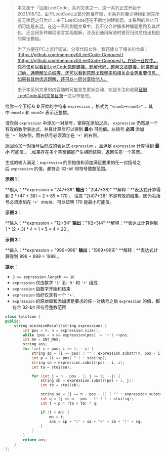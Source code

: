 > 本文属于「征服LeetCode」系列文章之一，这一系列正式开始于2021/08/12。由于LeetCode上部分题目有锁，本系列将至少持续到刷完所有无锁题之日为止；由于LeetCode还在不断地创建新题，本系列的终止日期可能是永远。在这一系列刷题文章中，我不仅会讲解多种解题思路及其优化，还会用多种编程语言实现题解，涉及到通用解法时更将归纳总结出相应的算法模板。
> <b></b>
> 
> 为了方便在PC上运行调试、分享代码文件，我还建立了相关的仓库：[https://github.com/memcpy0/LeetCode-Conquest](https://github.com/memcpy0/LeetCode-Conquest)。在这一仓库中，你不仅可以看到LeetCode原题链接、题解代码、题解文章链接、同类题目归纳、通用解法总结等，还可以看到原题出现频率和相关企业等重要信息。如果有其他优选题解，还可以一同分享给他人。
> <b></b>
> 
> 由于本系列文章的内容随时可能发生更新变动，欢迎关注和收藏[征服LeetCode系列文章目录](https://memcpy0.blog.csdn.net/article/details/119656559)一文以作备忘。

给你一个下标从 **0** 开始的字符串 `expression` ，格式为 `"<num1>+<num2>"` ，其中 `<num1>` 和 `<num2>` 表示正整数。

请你向 `expression` 中添加一对括号，使得在添加之后， `expression` 仍然是一个有效的数学表达式，并且计算后可以得到 **最小** 可能值。左括号 **必须** 添加在 `'+'` 的左侧，而右括号必须添加在 `'+'` 的右侧。

返回添加一对括号后形成的表达式 `expression` ，且满足 `expression` 计算得到 **最小** 可能值_。_如果存在多个答案都能产生相同结果，返回任意一个答案。

生成的输入满足：`expression` 的原始值和添加满足要求的任一对括号之后 `expression` 的值，都符合 32-bit 带符号整数范围。

**示例 1：**

**输入：**expression = "247+38"
**输出：**"2(47+38)"
**解释：**表达式计算得到 2 * (47 + 38) = 2 * 85 = 170 。
注意 "2(4)7+38" 不是有效的结果，因为右括号必须添加在 `'+' 的右侧。`
可以证明 170 是最小可能值。

**示例 2：**

**输入：**expression = "12+34"
**输出：**"1(2+3)4"
**解释：**表达式计算得到 1 * (2 + 3) * 4 = 1 * 5 * 4 = 20 。

**示例 3：**

**输入：**expression = "999+999"
**输出：**"(999+999)"
**解释：**表达式计算得到 999 + 999 = 1998 。

**提示：**

- `3 <= expression.length <= 10`
- `expression` 仅由数字 `'1'` 到 `'9'` 和 `'+'` 组成
- `expression` 由数字开始和结束
- `expression` 恰好仅含有一个 `'+'`.
- `expression` 的原始值和添加满足要求的任一对括号之后 `expression` 的值，都符合 32-bit 带符号整数范围

```cpp
class Solution {
public:
    string minimizeResult(string expression) {
        int pos = 0, n = expression.size();
        while (pos < n && expression[pos] != '+') ++pos;
        int mn = INT_MAX;
        string ans;
        for (int i = pos; i >= 1; --i) {
            string sp = (i == pos) ? "" : expression.substr(0, pos - i);
            int p = (i == pos) ? 1 : stoi(sp);
            string sa = expression.substr(pos - i, i);
            int ta = stoi(sa);

            for (int j = n - pos - 1; j >= 1; --j) {
                string sb = expression.substr(pos + 1, j);
                int tb = stoi(sb);

                string sq = (j == n - pos - 1) ? "" : expression.substr(pos + 1 + j);
                int q = (j == n - pos - 1) ? 1 : stoi(sq);
                int t = p * (ta + tb) * q;

                if (t < mn) {
                    mn = t;
                    ans = sp + "(" + sa + "+" + sb + ")" + sq;
                }
            }
        }
        return ans;
    }
};
```